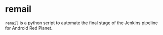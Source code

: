 # remail

`remail` is a python script to automate the final stage of the Jenkins pipeline for Android Red Planet.
